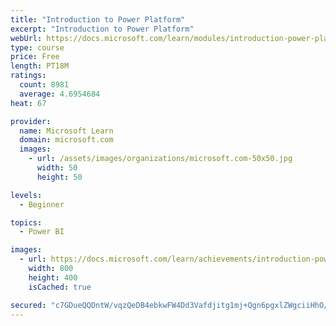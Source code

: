 ```yaml
---
title: "Introduction to Power Platform"
excerpt: "Introduction to Power Platform"
webUrl: https://docs.microsoft.com/learn/modules/introduction-power-platform/
type: course
price: Free
length: PT18M
ratings:
  count: 8981
  average: 4.6954684
heat: 67

provider:
  name: Microsoft Learn
  domain: microsoft.com
  images:
    - url: /assets/images/organizations/microsoft.com-50x50.jpg
      width: 50
      height: 50

levels:
  - Beginner

topics:
  - Power BI

images:
  - url: https://docs.microsoft.com/learn/achievements/introduction-power-platform-social.png
    width: 800
    height: 400
    isCached: true

secured: "c7GDueQQDntW/vqzQeDB4ebkwFW4Dd3Vafdjitg1mj+Qgn6pgxlZWgciiHhO/GWR65u6eMAOpilGIFwmx/MZvubQ38vEamNaD9A/mTbMpNikkgQwsIUIpOiAoN2MmivBSbilpNeHUBUBLN5jpL3LuUf3+nyuR1Zt18f/ORQ/Ua44+H268pLQwRRR0vSYuNAoRBgJ4v64XhnpS3EqqRaLJp/Twsb5k9sC5yh/U9ATeZJ46Z25tfvr8EgeOF37nOKklwK0PO+CL1YZ+woAQXYU7PO/liwwr6MGXVawOz0tuPPJge2ZwRKc0HDtDVZoMYEMqGgTzZ3f8prVBTQPOMPs95GvDfP2FbG00NNxKYWKZ7l0cgzuvdtoWu9xOcXvLzgMB7n/Q398o40IsY4NPUrUyywty3V+bNu9264TM84XH30=;YIRA+fSqUFBCZl9K8rS3Lw=="
---
```


